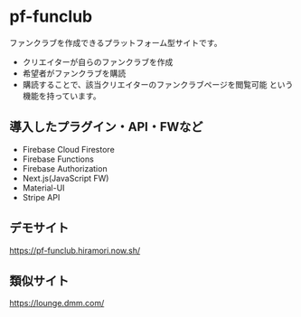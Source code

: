 pf-funclub
====
ファンクラブを作成できるプラットフォーム型サイトです。
- クリエイターが自らのファンクラブを作成
- 希望者がファンクラブを購読
- 購読することで、該当クリエイターのファンクラブページを閲覧可能
という機能を持っています。
## 導入したプラグイン・API・FWなど
- Firebase Cloud Firestore
- Firebase Functions
- Firebase Authorization
- Next.js(JavaScript FW)
- Material-UI
- Stripe API
## デモサイト
https://pf-funclub.hiramori.now.sh/
## 類似サイト
https://lounge.dmm.com/

